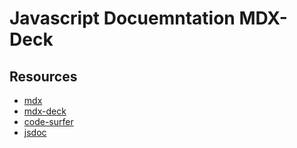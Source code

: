 # Javascript Docuemntation MDX-Deck






## Resources

- [mdx](mdx)
- [mdx-deck](mdx-deck)
- [code-surfer](code-surfer)
- [jsdoc](jsdoc)


<!-- alias for reference links -->

[mdx]: https://github.com/mdx-js/mdx
[mdx-deck]: https://github.com/jxnblk/mdx-deck
[code-surfer]: https://github.com/pomber/code-surfer
[jsdoc]: http://usejsdoc.org/
